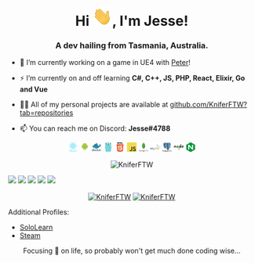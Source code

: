 <h1 align="center">Hi <img src="https://raw.githubusercontent.com/ABSphreak/ABSphreak/master/gifs/Hi.gif" width="40px" />, I'm Jesse!</h1>
<h3 align="center">A dev hailing from Tasmania, Australia.</h3>

- 🔭 I’m currently working on a game in UE4 with [Peter](https://github.com/LittlePetey)!

- ⚡ I’m currently on and off learning **C#, C++, JS, PHP, React, Elixir, Go and Vue**

- 👨‍💻 All of my personal projects are available at [github.com/KniferFTW?tab=repositories](https://github.com/KniferFTW?tab=repositories)

- 📫 You can reach me on Discord: **Jesse#4788**

<p align="center"><img src="https://raw.githubusercontent.com/devicons/devicon/master/icons/react/react-original-wordmark.svg" alt="react" width="20" height="20"/> <img src="https://raw.githubusercontent.com/devicons/devicon/master/icons/android/android-original-wordmark.svg" alt="android" width="20" height="20"/> <img src="https://raw.githubusercontent.com/devicons/devicon/master/icons/docker/docker-original-wordmark.svg" alt="docker" width="20" height="20"/> <img src="https://raw.githubusercontent.com/devicons/devicon/master/icons/go/go-original.svg" alt="go" width="20" height="20"/> <img src="https://raw.githubusercontent.com/devicons/devicon/master/icons/html5/html5-original-wordmark.svg" alt="html5" width="20" height="20"/> <img src="https://raw.githubusercontent.com/devicons/devicon/master/icons/javascript/javascript-original.svg" alt="javascript" width="20" height="20"/> <img src="https://raw.githubusercontent.com/devicons/devicon/master/icons/mongodb/mongodb-original-wordmark.svg" alt="mongodb" width="20" height="20"/> <img src="https://raw.githubusercontent.com/devicons/devicon/master/icons/mysql/mysql-original-wordmark.svg" alt="mysql" width="20" height="20"/> <img src="https://raw.githubusercontent.com/devicons/devicon/master/icons/postgresql/postgresql-original-wordmark.svg" alt="postgresql" width="20" height="20"/> <img src="https://raw.githubusercontent.com/devicons/devicon/master/icons/nodejs/nodejs-original-wordmark.svg" alt="nodejs" width="20" height="20"/> <img src="https://raw.githubusercontent.com/devicons/devicon/master/icons/nginx/nginx-original.svg" alt="nginx" width="20" height="20"/></p>

<p align="center"> <img src="https://komarev.com/ghpvc/?username=KniferFTW" alt="KniferFTW" /> </p>

<!--
<p align="center"> <img src="https://github-readme-stats-five-lyart.vercel.app/api?username=KniferFTW&show_icons=true" alt="KniferFTW" /> </p>

<p align="center"> <img src="https://github-readme-stats.vercel.app/api/top-langs/?username=KniferFTW&layout=compact" alt="KniferFTW" /> </p>-->

 ![](https://github-readme-stats-five-lyart.vercel.app/api?username=KniferFTW&show_icons=true" "") ![](https://github-readme-stats.vercel.app/api/KniferFTW?username=KniferFTW" "")
 ![](https://github-readme-stats.vercel.app/api/top-langs/?username=KniferFTW&layout=compact "") ![](https://github-readme-stats.vercel.app/api/KniferFTW?username=KniferFTW" "") ![](https://github-readme-stats.vercel.app/api/KniferFTW?username=KniferFTW" "") 


<p align="center">
<a href="https://dev.to/KniferFTW" target="blank"><img align="center" src="https://cdn.jsdelivr.net/npm/simple-icons@3.0.1/icons/dev-dot-to.svg" alt="KniferFTW" height="20" width="20" /></a>
<a href="https://codesandbox.com/u/KniferFTW" target="blank"><img align="center" src="https://cdn.jsdelivr.net/npm/simple-icons@3.0.1/icons/codesandbox.svg" alt="KniferFTW" height="20" width="20" /></a>

Additional Profiles:
-  [SoloLearn](https://www.sololearn.com/Profile/6621932)
-  [Steam](https://steamcommunity.com/profiles/76561198105982416)

<p align="center">Focusing 🎯 on life, so probably won't get much done coding wise...</p>
